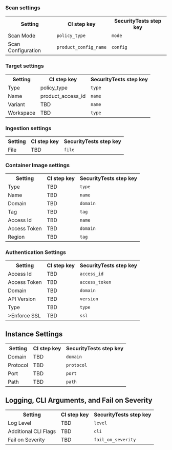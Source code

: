 ### Scan settings

<table>
    <tr>
        <th> Setting </th>
        <th> CI step key </th>
        <th> SecurityTests step key</th>
    </tr>
    <tr>
        <td>Scan Mode</td> 
        <td><code>policy_type</code></td>
        <td><code>mode</code></td>
    </tr>
    <tr>
        <td>Scan Configuration</td> 
        <td><code>product_config_name</code></td>
        <td><code>config</code></td>
    </tr>
</table>

### Target settings

<table>
    <tr>
        <th> Setting </th>
        <th> CI step key </th>
        <th> SecurityTests step key</th>
    </tr>
    <tr>
        <td>Type</td> 
        <td><code></code>policy_type</td>
        <td><code>type</code></td>
    </tr>
     <tr>
        <td>Name</td> 
        <td><code></code>product_access_id</td>
        <td><code>name</code></td>
    </tr>
    <tr>
        <td>Variant</td> 
        <td><code></code>TBD</td>
        <td><code>name</code></td>
    </tr>
    <tr>
        <td>Workspace</td> 
        <td><code></code>TBD</td>
        <td><code>type</code></td>
    </tr>
</table>

### Ingestion settings

<table>
    <tr>
        <th> Setting </th>
        <th> CI step key </th>
        <th> SecurityTests step key</th>
    </tr>
    <tr>
        <td>File</td> 
        <td><code></code>TBD</td>
        <td><code>file</code></td>
    </tr>
</table>

### Container Image settings

<table>
    <tr>
        <th> Setting </th>
        <th> CI step key </th>
        <th> SecurityTests step key</th>
    </tr>
    <tr>
        <td>Type</td> 
        <td><code></code>TBD</td>
        <td><code>type</code></td>
    </tr>
     <tr>
        <td>Name</td> 
        <td><code></code>TBD</td>
        <td><code>name</code></td>
    </tr>
    <tr>
        <td>Domain</td> 
        <td><code></code>TBD</td>
        <td><code>domain</code></td>
    </tr>
    <tr>
        <td>Tag</td> 
        <td><code></code>TBD</td>
        <td><code>tag</code></td>
    </tr>
     <tr>
        <td>Access Id</td> 
        <td><code></code>TBD</td>
        <td><code>name</code></td>
    </tr>
    <tr>
        <td>Access Token</td> 
        <td><code></code>TBD</td>
        <td><code>domain</code></td>
    </tr>
    <tr>
        <td>Region</td> 
        <td><code></code>TBD</td>
        <td><code>tag</code></td>
    </tr>
</table>

### Authentication Settings
<table>
    <tr>
        <th> Setting </th>
        <th> CI step key </th>
        <th> SecurityTests step key</th>
    </tr>
    <tr>
        <td>Access Id</td> 
        <td><code></code>TBD</td>
        <td><code>access_id</code></td>
    </tr>
     <tr>
        <td>Access Token</td> 
        <td><code></code>TBD</td>
        <td><code>access_token</code></td>
    </tr>
    <tr>
        <td>Domain</td> 
        <td><code></code>TBD</td>
        <td><code>domain</code></td>
    </tr>
    <tr>
        <td>API Version</td> 
        <td><code></code>TBD</td>
        <td><code>version</code></td>
    </tr>
     <tr>
        <td>Type</td> 
        <td><code></code>TBD</td>
        <td><code>type</code></td>
    </tr>
    <tr>
        <td>>Enforce SSL</td> 
        <td><code></code>TBD</td>
        <td><code>ssl</code></td>
    </tr>
</table>

<!-- 
## Tool Settings

<table>
    <tr>
        <th> Setting </th>
        <th> CI step key </th>
        <th> SecurityTests step key</th>
    </tr>
    <tr>
        <td><Include</td> 
        <td><code>TBD</code></td>
        <td><code>include</code></td>
    </tr>
     <tr>
        <td>Exclude</td> 
        <td><code>TBD</code></td>
        <td><code>exclude</code></td>
    </tr>
    <tr>
        <td>Context</td> 
        <td><code>TBD</code></td>
        <td><code>context</code></td>
    </tr>
    <tr>
        <td>Context (images) </td> 
        <td><code>TBD</code></td>
        <td><code>image_name</code></td>
    </tr>
     <tr>
        <td>Project Name</td> 
        <td><code></code>TBD</td>
        <td><code>project_name</code></td>
    </tr>
    <tr>
        <td>Project Version</td> 
        <td><code></code>TBD</td>
        <td><code>project_version</code></td>
    </tr>
    <tr>
        <td>Team Name </td> 
        <td><code></code>TBD</td>
        <td><code>team_name</code></td>
    </tr>
     <tr>
        <td>Port</td> 
        <td><code></code>TBD</td>
        <td><code>port</code></td>
    </tr>
    <tr>
        <td>Java Libraries</td> 
        <td><code></code>TBD</td>
        <td><code>libraries</code></td>
    </tr>
    <tr>
        <td>Java Binaries</td> 
        <td><code></code>TBD</td>
        <td><code>binaries</code></td>
    </tr>
     <tr>
        <td>Product Token</td> 
        <td><code></code>TBD</td>
        <td><code>product_token</code></td>
    </tr>
    <tr>
        <td>Project Name</td> 
        <td><code></code>TBD</td>
        <td><code>product_name</code></td>
    </tr>
     <tr>
        <td>Project Token</td> 
        <td><code></code>TBD</td>
        <td><code>project_token</code></td>
    </tr>
     <tr>
        <td>Product Lookup</td> 
        <td><code></code>TBD</td>
        <td><code>product-lookup</code></td>
    </tr>
</table>

-->

## Instance Settings

<table>
    <tr>
        <th> Setting </th>
        <th> CI step key </th>
        <th> SecurityTests step key</th>
    </tr>
    <tr>
        <td>Domain</td> 
        <td><code></code>TBD</td>
        <td><code>domain</code></td>
    </tr>
     <tr>
        <td>Protocol</td> 
        <td><code></code>TBD</td>
        <td><code>protocol</code></td>
    </tr>
    <tr>
        <td>Port</td> 
        <td><code></code>TBD</td>
        <td><code>port</code></td>
    </tr>
    <tr>
        <td>Path</td> 
        <td><code></code>TBD</td>
        <td><code>path</code></td>
    </tr>
</table>

## Logging, CLI Arguments, and Fail on Severity

<table>
    <tr>
        <th> Setting </th>
        <th> CI step key </th>
        <th> SecurityTests step key</th>
    </tr>
    <tr>
        <td>Log Level</td> 
        <td><code></code>TBD</td>
        <td><code>level</code></td>
    </tr>
    <tr>
        <td>Additional CLI Flags</td> 
        <td><code></code>TBD</td>
        <td><code>cli</code></td>
    </tr>
    <tr>
        <td>Fail on Severity</td> 
        <td><code></code>TBD</td>
        <td><code>fail_on_severity</code></td>
    </tr>
</table>